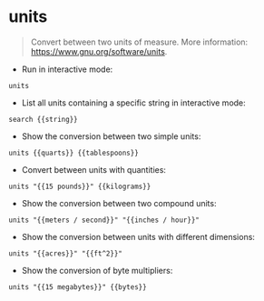# units

> Convert between two units of measure.
> More information: <https://www.gnu.org/software/units>.

- Run in interactive mode:

`units`

- List all units containing a specific string in interactive mode:

`search {{string}}`

- Show the conversion between two simple units:

`units {{quarts}} {{tablespoons}}`

- Convert between units with quantities:

`units "{{15 pounds}}" {{kilograms}}`

- Show the conversion between two compound units:

`units "{{meters / second}}" "{{inches / hour}}"`

- Show the conversion between units with different dimensions:

`units "{{acres}}" "{{ft^2}}"`

- Show the conversion of byte multipliers:

`units "{{15 megabytes}}" {{bytes}}`
